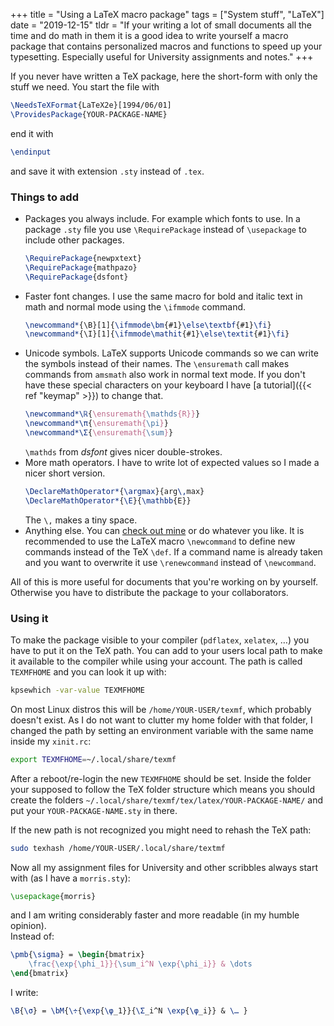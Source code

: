 +++
title = "Using a LaTeX macro package"
tags = ["System stuff", "LaTeX"]
date = "2019-12-15"
tldr = "If your writing a lot of small documents all the time and do math in them it is a good idea to write yourself a macro package that contains personalized macros and functions to speed up your typesetting. Especially useful for University assignments and notes."
+++

If you never have written a TeX package, here the short-form with only the stuff
we need. You start the file with

```latex
\NeedsTeXFormat{LaTeX2e}[1994/06/01]
\ProvidesPackage{YOUR-PACKAGE-NAME}
```

end it with

```latex
\endinput
```

and save it with extension `.sty` instead of `.tex`.

### Things to add

-   Packages you always include. For example which fonts to use. In a
    package `.sty` file you use `\RequirePackage` instead
    of `\usepackage` to include other packages.
    ```latex
    \RequirePackage{newpxtext}
    \RequirePackage{mathpazo}
    \RequirePackage{dsfont}
    ```
-   Faster font changes. I use the same macro for bold and italic text in
    math and normal mode using the `\ifmmode` command.
    ```latex
    \newcommand*{\B}[1]{\ifmmode\bm{#1}\else\textbf{#1}\fi}
    \newcommand*{\I}[1]{\ifmmode\mathit{#1}\else\textit{#1}\fi}
    ```
-   Unicode symbols. LaTeX supports Unicode commands so we can write the
    symbols instead of their names. The `\ensuremath` call makes
    commands from `amsmath` also work in normal text mode. If you
    don't have these special characters on your keyboard I have
    [a tutorial]({{< ref "keymap" >}}) to change that.
    ```latex
    \newcommand*\ℝ{\ensuremath{\mathds{R}}}
    \newcommand*\π{\ensuremath{\pi}}
    \newcommand*\Σ{\ensuremath{\sum}}
    ```
    `\mathds` from _dsfont_ gives nicer double-strokes.
-   More math operators. I have to write lot of expected values so I made a
    nicer short version.
    ```latex
    \DeclareMathOperator*{\argmax}{arg\,max}
    \DeclareMathOperator*{\E}{\mathbb{E}}
    ```
    The `\,` makes a tiny space.
-   Anything else. You can <a href="https://github.com/morris-frank/latex-templates/blob/master/morris.sty">check out mine</a>
    or do whatever you like. It is recommended to use the LaTeX macro
    `\newcommand` to define new commands instead of the TeX
    `\def`. If a command name is already taken and you want to
    overwrite it use `\renewcommand` instead of
    `\newcommand`.

All of this is more useful for documents that you're working on by
yourself. Otherwise you have to distribute the package to your collaborators.

### Using it

To make the package visible to your compiler (`pdflatex`,
`xelatex`, …) you have to put it on the TeX path. You can add to your
users local path to make it available to the compiler while using your account.
The path is called `TEXMFHOME` and you can look it up with:

```bash
kpsewhich -var-value TEXMFHOME
```

On most Linux distros this will be `/home/YOUR-USER/texmf`, which
probably doesn't exist. As I do not want to clutter my home folder with that
folder, I changed the path by setting an environment variable with the same
name inside my `xinit.rc`:

```bash
export TEXMFHOME=~/.local/share/texmf
```

After a reboot/re-login the new `TEXMFHOME` should be set. Inside
the folder your supposed to follow the TeX folder structure which means you
should create the folders `~/.local/share/texmf/tex/latex/YOUR-PACKAGE-NAME/`
and put your `YOUR-PACKAGE-NAME.sty` in there.

If the new path is not recognized you might need to rehash the TeX path:

```bash
sudo texhash /home/YOUR-USER/.local/share/textmf
```

Now all my assignment files for University and other scribbles always start
with (as I have a `morris.sty`):

```latex
\usepackage{morris}
```

and I am writing considerably faster and more readable (in my humble opinion).<br>
Instead of:

```latex
\pmb{\sigma} = \begin{bmatrix}
    \frac{\exp{\phi_1}}{\sum_i^N \exp{\phi_i}} & \dots
\end{bmatrix}
```

I write:

```latex
\B{\σ} = \bM{\÷{\exp{\φ_1}}{\Σ_i^N \exp{\φ_i}} & \… }
```
